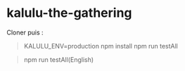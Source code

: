 # kalulu-the-gathering

Cloner puis :

> KALULU_ENV=production
> npm install
> npm run testAll

> npm run testAll(English)
